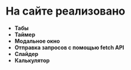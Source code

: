 # На сайте реализовано
- **Табы**
- **Таймер**
- **Модальное окно**
- **Отправка запросов с помощью fetch API**
- **Слайдер**
- **Калькулятор**
